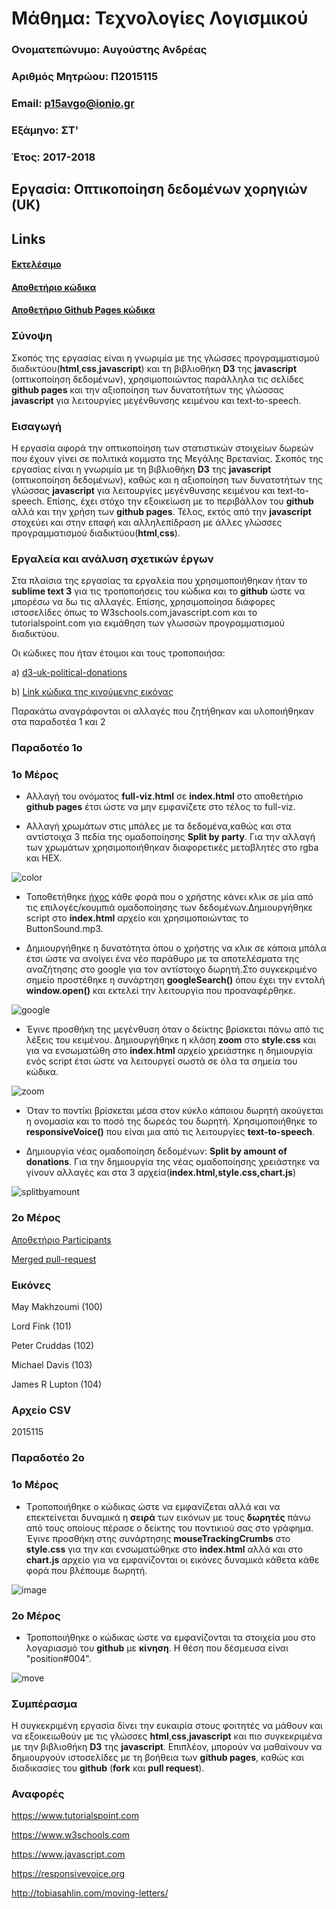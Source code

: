 # Μάθημα: Τεχνολογίες Λογισμικού

### Ονοματεπώνυμο: Αυγούστης Ανδρέας
### Αριθμός Μητρώου: Π2015115
### Email: p15avgo@ionio.gr
### Εξάμηνο: ΣΤ'
### Έτος: 2017-2018

## Εργασία: Οπτικοποίηση δεδομένων χορηγιών (UK)
## Links

#### [Εκτελέσιμο](https://p15avgo.github.io/D3js-uk-political-donations/)
#### [Αποθετήριο κώδικα](https://github.com/p15avgo/D3js-uk-political-donations/tree/Αρχικό-έργο-και-ενδιάμεση-αναφορά-προόδου)
#### [Αποθετήριο Github Pages κώδικα](https://github.com/p15avgo/D3js-uk-political-donations/tree/gh-pages)



### Σύνοψη

Σκοπός της εργασίας είναι η γνωριμία με της γλώσσες προγραμματισμού διαδικτύου(**html**,**css**,**javascript**) και τη βιβλιοθήκη **D3** της **javascript** (οπτικοποίηση δεδομένων), χρησιμοποιώντας παράλληλα τις σελίδες **github pages** και την αξιοποίηση των δυνατοτήτων της γλώσσας **javascript** για λειτουργίες μεγένθυνσης κειμένου και text-to-speech.

### Εισαγωγή

Η εργασία αφορά την οπτικοποίηση των στατιστικών στοιχείων δωρεών που έχουν γίνει σε πολιτικά κομματα της Μεγάλης Βρετανίας.
Σκοπός της εργασίας είναι η γνωριμία με τη βιβλιοθήκη **D3** της **javascript** (οπτικοποίηση δεδομένων), καθώς και η αξιοποίηση των δυνατοτήτων της γλώσσας **javascript** για λειτουργίες μεγένθυνσης κειμένου και text-to-speech.
Επίσης, έχει στόχο την εξοικείωση με το περιβάλλον του **github** αλλά και την χρήση των **github pages**.
Τέλος, εκτός από την **javascript** στοχεύει και στην επαφή και αλληλεπίδραση με άλλες γλώσσες προγραμματισμού διαδικτύου(**html**,**css**).

### Εργαλεία και ανάλυση σχετικών έργων

Στα πλαίσια της εργασίας τα εργαλεία που χρησιμοποιήθηκαν ήταν το **sublime text 3** για τις τροποποήσεις του κώδικα και το **github** ώστε να μπορέσω να δω τις αλλαγές. Επίσης, χρησιμοποίησα διάφορες ιστοσελίδες όπως το W3schools.com,javascript.com και το tutorialspoint.com για εκμάθηση των γλωσσών προγραμματισμού διαδικτύου.

Οι κώδικες που ήταν έτοιμοι και τους τροποποιήσα: 

 a) [d3-uk-political-donations](https://github.com/ioniodi/D3js-uk-political-donations) 
 
 b) [Link κώδικα της κινούμενης εικόνας](https://github.com/ioniodi/D3js-uk-political-donations/blob/master/participants/index.html)
 
Παρακάτω αναγράφονται οι αλλαγές που ζητήθηκαν και υλοποιήθηκαν στα παραδοτέα 1 και 2

### Παραδοτέο 1ο

### 1ο Μέρος

* Αλλαγή του ονόματος **full-viz.html** σε **index.html** στο αποθετήριο **github pages** έτσι ώστε να μην εμφανίζετε στο τέλος το full-viz.

* Αλλαγή χρωμάτων στις μπάλες με τα δεδομένα,καθώς και στα αντίστοιχα 3 πεδία της ομαδοποίησης **Split by party**.
Για την αλλαγή των χρωμάτων χρησιμοποιήθηκαν διαφορετικές μεταβλητές στο rgba και HEX.


![color](https://raw.githubusercontent.com/p15avgo/sw/master/projects/2015115/ColorChange.png)

* Τοποθετήθηκε [ήχος](https://www.soundjay.com/button/sounds/button-17.mp3) κάθε φορά που ο χρήστης κάνει κλικ σε μία από τις επιλογές/κουμπιά ομαδοποίησης των δεδομένων.Δημιουργήθηκε script στο **index.html** αρχείο και χρησιμοποιώντας το ButtonSound.mp3.    

* Δημιουργήθηκε η δυνατότητα όπου ο χρήστης να κλικ σε κάποια μπάλα έτσι ώστε να ανοίγει ένα νέο παράθυρο με τα αποτελέσματα της αναζήτησης στο google για τον αντίστοιχο δωρητή.Στο συγκεκριμένο σημείο προστέθηκε η συνάρτηση **googleSearch()** όπου έχει την εντολή **window.open()** και εκτελεί την λειτουργία που προαναφέρθηκε.

![google](https://raw.githubusercontent.com/p15avgo/sw/master/projects/2015115/google.gif)

* Έγινε προσθήκη της μεγένθυση όταν ο δείκτης βρίσκεται πάνω από τις λέξεις του κειμένου.
Δημιουργήθηκε η κλάση **zoom** στο **style.css** και για να ενσωματώθη στο **index.html** αρχείο χρειάστηκε η δημιουργία ενός script έτσι ώστε να λειτουργεί σωστά σε όλα τα σημεία του κώδικα.

![zoom](https://raw.githubusercontent.com/p15avgo/sw/master/projects/2015115/zoom.gif)

* Όταν το ποντίκι βρίσκεται μέσα στον κύκλο κάποιου δωρητή ακούγεται η ονομασία και το ποσό της δωρεάς του δωρητή.
Χρησιμοποιήθηκε το **responsiveVoice()** που είναι μια από τις λειτουργίες **text-to-speech**.

* Δημιουργία νέας ομαδοποίηση δεδομένων: **Split by amount of donations**.
Για την δημιουργία της νέας ομαδοποίησης χρειάστηκε να γίνουν αλλαγές και στα 3 αρχεία(**index.html,style.css,chart.js**)

![splitbyamount](https://raw.githubusercontent.com/p15avgo/sw/master/projects/2015115/SplitByAmountOfTheDonation.png)

### 2ο Μέρος
[Αποθετήριο Participants](https://github.com/p15avgo/D3js-uk-political-donations/tree/Participants)

[Merged pull-request](https://github.com/ioniodi/D3js-uk-political-donations/pull/25)

### Εικόνες

May Makhzoumi (100)

Lord Fink (101)

Peter Cruddas (102)

Michael Davis (103)

James R Lupton (104)

### Αρχείο CSV
2015115

### Παραδοτέο 2ο

### 1ο Μέρος

* Tροποποιήθηκε o κώδικας ώστε να εμφανίζεται αλλά και να επεκτείνεται δυναμικά η **σειρά** των εικόνων με τους **δωρητές** πάνω από τους οποίους πέρασε ο δείκτης του ποντικιού σας στο γράφημα.
Έγινε προσθήκη στης συνάρτησης **mouseTrackingCrumbs** στο **style.css** για την και ενσωματώθηκε στο **index.html** αλλά και στο **chart.js** αρχείο για να εμφανίζονται οι εικόνες δυναμικά κάθετα κάθε φορά που βλέπουμε δωρητή.

![image](https://raw.githubusercontent.com/p15avgo/sw/master/projects/2015115/icons.gif)

### 2ο Μέρος

* Τροποποιήθηκε ο κώδικας ώστε να εμφανίζονται τα στοιχεία μου στο λογαριασμό του **github** με **κίνηση**.
Η θέση που δέσμευσα είναι "position#004".

![move](https://raw.githubusercontent.com/p15avgo/sw/master/projects/2015115/name.gif)


### Συμπέρασμα

H συγκεκριμένη εργασία δίνει την ευκαιρία στους φοιτητές να μάθουν και να εξοικειωθούν με τις γλώσσες **html**,**css**,**javascript** και πιο συγκεκριμένα με την βιβλιοθήκη **D3** της **javascript**. Επιπλέον, μπορούν να μαθαίνουν να δημιουργούν ιστοσελίδες με τη βοήθεια των **github pages**, καθώς και διαδικασίες του **github** (**fork** και **pull request**).

### Αναφορές
https://www.tutorialspoint.com

https://www.w3schools.com

https://www.javascript.com

https://responsivevoice.org

http://tobiasahlin.com/moving-letters/
